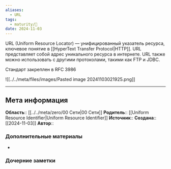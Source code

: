 ```yaml
---
aliases:
  - URL
tags:
  - maturity/🌱
date: 2024-11-03
---
```

URL (Uniform Resource Locator) — унифицированный указатель ресурса, ключевое понятие в [[HyperText Transfer Protocol|HTTP]]. URL представляет собой адрес уникального ресурса в интернете. URL также можно использовать с другими протоколами, такими как FTP и JDBC.

Стандарт закреплен в RFC 3986

![[../../meta/files/images/Pasted image 20241103021925.png]]


***
## Мета информация
**Область**:: [[../../meta/zero/00 Сети|00 Сети]]
**Родитель**:: [[Uniform Resource Identifier|Uniform Resource Identifier]]
**Источник**:: 
**Создана**:: [[2024-11-03]]
**Автор**:: 
### Дополнительные материалы
- 

### Дочерние заметки
<!-- QueryToSerialize: LIST FROM [[]] WHERE contains(Родитель, this.file.link) or contains(parents, this.file.link) -->

